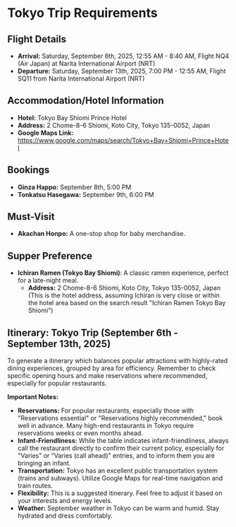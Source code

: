 
# Tokyo Trip Requirements

## Flight Details

*   **Arrival:** Saturday, September 6th, 2025, 12:55 AM - 8:40 AM, Flight NQ4 (Air Japan) at Narita International Airport (NRT)
*   **Departure:** Saturday, September 13th, 2025, 7:00 PM - 12:55 AM, Flight SQ11 from Narita International Airport (NRT)

## Accommodation/Hotel Information

*   **Hotel:** Tokyo Bay Shiomi Prince Hotel
*   **Address:** 2 Chome-8-6 Shiomi, Koto City, Tokyo 135-0052, Japan
*   **Google Maps Link:** https://www.google.com/maps/search/Tokyo+Bay+Shiomi+Prince+Hotel

## Bookings

*   **Ginza Happo:** September 8th, 5:00 PM
*   **Tonkatsu Hasegawa:** September 9th, 6:00 PM

## Must-Visit

*   **Akachan Honpo:** A one-stop shop for baby merchandise.

## Supper Preference

*   **Ichiran Ramen (Tokyo Bay Shiomi)**: A classic ramen experience, perfect for a late-night meal.
    *   **Address:** 2 Chome-8-6 Shiomi, Koto City, Tokyo 135-0052, Japan (This is the hotel address, assuming Ichiran is very close or within the hotel area based on the search result "Ichiran Ramen Tokyo Bay Shiomi")

## Itinerary: Tokyo Trip (September 6th - September 13th, 2025)

To generate a itinerary which balances popular attractions with highly-rated dining experiences, grouped by area for efficiency. Remember to check specific opening hours and make reservations where recommended, especially for popular restaurants.

**Important Notes:**
*   **Reservations:** For popular restaurants, especially those with "Reservations essential" or "Reservations highly recommended," book well in advance. Many high-end restaurants in Tokyo require reservations weeks or even months ahead.
*   **Infant-Friendliness:** While the table indicates infant-friendliness, always call the restaurant directly to confirm their current policy, especially for "Varies" or "Varies (call ahead)" entries, and to inform them you are bringing an infant.
*   **Transportation:** Tokyo has an excellent public transportation system (trains and subways). Utilize Google Maps for real-time navigation and train routes.
*   **Flexibility:** This is a suggested itinerary. Feel free to adjust it based on your interests and energy levels.
*   **Weather:** September weather in Tokyo can be warm and humid. Stay hydrated and dress comfortably.

